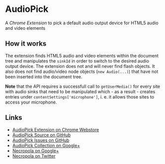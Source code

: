 # AudioPick
A *Chrome Extension* to pick a default audio output device for HTML5 audio and video elements

## How it works
The extension finds HTML5 audio and video elements within the document tree and manipulates the `sinkId` in order
to switch to the desired audio output device. The extension does not and will never find flash objects.
It also does not find audio/video node objects (`new Audio(...)`) that have not been inserted into the document tree.

**Note** that the API requires a successfull call to `getUserMedia()` for every site with audio sinks that
need to be manipulated which - as a result - creates entries under `contentSettings['microphone']`, i. e.
it allows those sites to access your microphone.
 
## Links
- [AudioPick Extension on Chrome Webstore](https://chrome.google.com/webstore/detail/audiopick/gfhcppdamigjkficnjnhmnljljhagaha)
- [AudioPick Source on GitHub](https://github.com/necropola/AudioPick)
- [AudioPick Issues on GitHub](https://github.com/necropola/AudioPick/issues)
- [AudioPick Collection on Google+](https://plus.google.com/collection/swqxgB)
- [Necropola on Google+](https://plus.google.com/108590874920717613332)
- [Necropola on Twitter](https://twitter.com/necropola)
 
